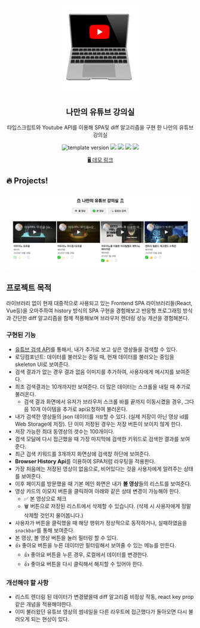 <p align="middle" >
  <img width="200px;" src="./src/images/readme/laptop_with_youtube_logo.png"/>
</p>
<h2 align="middle">나만의 유튜브 강의실</h2>
<p align="middle">타입스크립트와 Youtube API를 이용해 SPA및 diff 알고리즘을 구현 한 나만의 유튜브 강의실</p>
<p align="middle">
  <img src="https://img.shields.io/badge/version-1.0.0-red?style=flat-square" alt="template version"/>
  <img src="https://img.shields.io/badge/language-ts-blue.svg?style=flat-square"/>
  <img src="https://img.shields.io/badge/language-html-red.svg?style=flat-square"/>
  <img src="https://img.shields.io/badge/language-css-blue.svg?style=flat-square"/>
  <img src="https://img.shields.io/badge/license-MIT-brightgreen.svg?style=flat-square"/>
</p>

<p align="middle">
  <a href="https://my-youtube-classroom.netlify.app">🖥️ 데모 링크</a>
</p>

## 🔥 Projects!

<p align="middle">
  <img src="./src/images/readme/youtube_classroom_preview.png">
</p>

## 프로젝트 목적

라이브러리 없이 현재 대중적으로 사용되고 있는 Frontend SPA 라이브러리들(React, Vue등)을 오마주하여 history 방식의 SPA 구현을 경험해보고 반응형 프로그래밍 방식과 간단한 diff 알고리즘을 함께 적용해보며 브라우저 렌더링 성능 개선을 경험해본다.

### 구현된 기능

- [유튜브 검색 API](https://developers.google.com/youtube/v3/getting-started?hl=ko)를 통해서, 내가 추가로 보고 싶은 영상들을 검색할 수 있다.
- 로딩컴포넌트: 데이터를 불러오는 중일 때, 현재 데이터를 불러오는 중임을 skeleton UI로 보여준다.
- 검색 결과가 없는 경우 결과 없음 이미지를 추가하여, 사용자에게 메시지를 보여준다.
- 최초 검색결과는 10개까지만 보여준다. 더 많은 데이터는 스크롤을 내릴 때 추가로 불러온다.
  - 검색 결과 화면에서 유저가 브라우저 스크롤 바를 끝까지 이동시켰을 경우, 그다음 10개 아이템을 추가로 api요청하여 불러온다.
- 내가 검색한 영상들의 json 데이터를 `저장`할 수 있다. (실제 저장이 아닌 영상 id를 Web Storage에 저장). 단 이미 저장된 경우는 저장 버튼이 보이지 않게 한다.
- 저장 가능한 최대 동영상의 갯수는 100개이다.
- 검색 모달에 다시 접근했을 때 가장 마지막에 검색한 키워드로 검색한 결과를 보여준다.
- 최근 검색 키워드를 3개까지 화면상에 검색창 하단에 보여준다.
- **Browser History Api**를 이용하여 SPA처럼 라우팅을 적용한다.
- 가장 처음에는 저장된 영상이 없음으로, 비어있다는 것을 사용자에게 알려주는 상태를 보여준다.
- 이후 페이지를 방문했을 때 기본 메인 화면은 내가 **볼 영상**들의 리스트를 보여준다.
- 영상 카드의 이모지 버튼을 클릭하여 아래와 같은 상태 변경이 가능해야 한다.
  - ✅ 본 영상으로 체크
  - 🗑️ 버튼으로 저장된 리스트에서 삭제할 수 있습니다. (삭제 시 사용자에게 정말 삭제할 것인지 물어봅니다.)
- 사용자가 버튼을 클릭했을 때 해당 행위가 정상적으로 동작하거나, 실패하였음을 `snackbar`를 통해 보여준다.
- 본 영상, 볼 영상 버튼을 눌러 필터링 할 수 있다.
- 👍 좋아요 버튼을 누른 데이터만 필터링해서 보여줄 수 있는 메뉴를 만든다.
  - 👍 좋아요 버튼을 누른 경우, 로컬에서 데이터를 변경한다.
  - 👍 좋아요 버튼을 다시 클릭해서 해지할 수 있어야 한다.

### 개선해야 할 사항

- 리스트 렌더링 된 데이터가 변경됐을때 diff 알고리즘 비정상 작동, react key prop같은 개념을 적용해야한다.
- 이미 불러왔던 유튜브 영상의 썸네일을 다른 라우트에 접근했다가 돌아오면 다시 불러오게 되는 현상이 있다.

